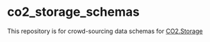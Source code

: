 # co2_storage_schemas
This repository is for crowd-sourcing data schemas for [CO2.Storage](https://co2.storage)
